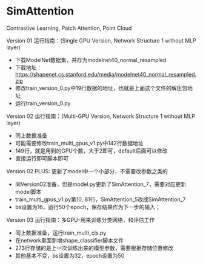 # SimAttention
Contrastive Learning,  Patch Attention,  Point Cloud

Version 01 运行指南：(Single GPU Version, Network Structure 1 without MLP layer)

- 下载ModelNet数据集，并存为modelnet40_normal_resampled
- 下载地址： https://shapenet.cs.stanford.edu/media/modelnet40_normal_resampled.zip
- 修改train_version_0.py中19行数据的地址，也就是上面这个文件的解压包地址
- 运行train_version_0.py

Version 02 运行指南：(Multi-GPU Version, Network Structure 1 without MLP layer)
- 同上数据准备
- 可能需要修改train_multi_gpus_v1.py中142行数据地址
- 149行，就是用到的GPU个数，大于2即可，default后面可以修改
- 直接运行即可脚本即可

Version 02 PLUS: 更新了model中一个小部分，不需要改参数之类的
- 同Version02准备，但是model.py更新了SimAttention_7，需要对应更新model脚本
- train_multi_gpus_v1.py第10, 81行，SimAttention_5改成SimAttention_7
- bs设置为16，运行50个epoch，保存结果作为下一步的输入；

Version 03 运行指南：多GPU-用来训练分类网络，和评估工作
- 同上数据准备，运行train_multi_cls.py
- 在network里面新增shape_classifier脚本文件
- 273行存储的是上一次训练出来的模型参数，需要根据存储位置修改
- 其他基本不变，bs设置为32，epoch设置为50
